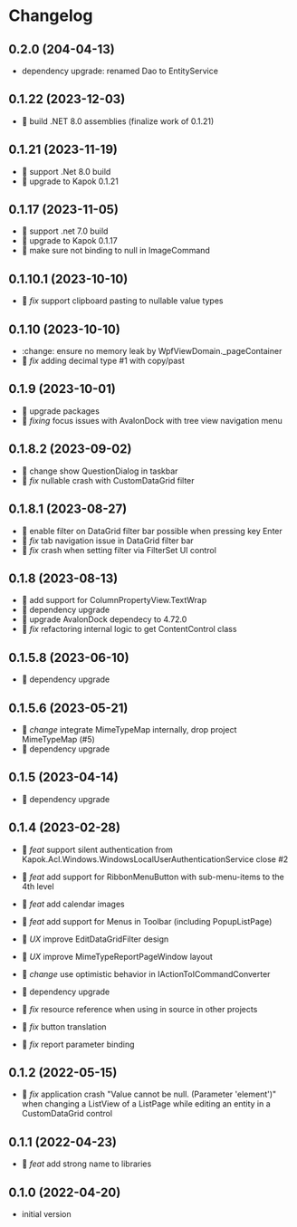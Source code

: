 # Changelog

## 0.2.0 (204-04-13)

- dependency upgrade: renamed Dao to EntityService

## 0.1.22 (2023-12-03)

- :rocket: build .NET 8.0 assemblies (finalize work of 0.1.21)

## 0.1.21 (2023-11-19)

- :rocket: support .Net 8.0 build
- :rocket: upgrade to Kapok 0.1.21

## 0.1.17 (2023-11-05)

- :rocket: support .net 7.0 build
- :rocket: upgrade to Kapok 0.1.17
- :bug: make sure not binding to null in ImageCommand

## 0.1.10.1 (2023-10-10)

- :bug: *fix* support clipboard pasting to nullable value types

## 0.1.10 (2023-10-10)

- :change: ensure no memory leak by WpfViewDomain._pageContainer
- :bug: *fix* adding decimal type #1 with copy/past

## 0.1.9 (2023-10-01)

- :rocket: upgrade packages
- :bug: *fixing* focus issues with AvalonDock with tree view navigation menu

## 0.1.8.2 (2023-09-02)

- :rocket: change show QuestionDialog in taskbar
- :bug: *fix* nullable crash with CustomDataGrid filter

## 0.1.8.1 (2023-08-27)

- :rocket: enable filter on DataGrid filter bar possible when pressing key Enter
- :bug: *fix* tab navigation issue in DataGrid filter bar
- :bug: *fix* crash when setting filter via FilterSet UI control

## 0.1.8 (2023-08-13)

- :tada: add support for ColumnPropertyView.TextWrap
- :rocket: dependency upgrade
- :rocket: upgrade AvalonDock dependecy to 4.72.0
- :bug: *fix* refactoring internal logic to get ContentControl class

## 0.1.5.8 (2023-06-10)

- :rocket: dependency upgrade

## 0.1.5.6 (2023-05-21)

- :rocket: *change* integrate MimeTypeMap internally, drop project MimeTypeMap (#5)
- :rocket: dependency upgrade

## 0.1.5 (2023-04-14)

- :rocket: dependency upgrade

## 0.1.4 (2023-02-28)

- :tada: *feat* support silent authentication from Kapok.Acl.Windows.WindowsLocalUserAuthenticationService close #2
- :tada: *feat* add support for RibbonMenuButton with sub-menu-items to the 4th level
- :tada: *feat* add calendar images
- :tada: *feat* add support for Menus in Toolbar (including PopupListPage)

- :dizzy: *UX* improve EditDataGridFilter design
- :dizzy: *UX* improve MimeTypeReportPageWindow layout

- :rocket: *change* use optimistic behavior in IActionToICommandConverter
- :rocket: dependency upgrade

- :bug: *fix* resource reference when using in source in other projects
- :bug: *fix* button translation
- :bug: *fix* report parameter binding

## 0.1.2 (2022-05-15)

- :bug: *fix* application crash "Value cannot be null. (Parameter 'element')" when changing a ListView of a ListPage while editing an entity in a CustomDataGrid control

## 0.1.1 (2022-04-23)

- :tada: *feat* add strong name to libraries

## 0.1.0 (2022-04-20)

- initial version
